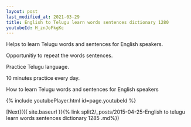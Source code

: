```yaml
---
layout: post
last_modified_at: 2021-03-29
title: English to Telugu learn words sentences dictionary 1280 
youtubeId: H_znJoFkgKc
---
```

 
 
Helps to learn Telugu words and sentences for English speakers.

Opportunitiy to repeat the words sentences. 

Practice Telugu language. 
 
10 minutes practice every day. 
 
How to learn Telugu words and sentences for English speakers 
 
{% include youtubePlayer.html id=page.youtubeId %}
 
 
[Next]({{ site.baseurl }}{% link  split2/_posts/2015-04-25-English to telugu learn words sentences dictionary 1285 .md%})
 
